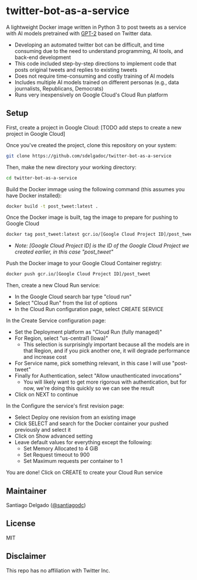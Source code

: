 # twitter-bot-as-a-service

A lightweight Docker image written in Python 3 to post tweets as a service with AI models pretrained with [GPT-2](https://openai.com/blog/better-language-models/) based on Twitter data.
* Developing an automated twitter bot can be difficult, and time consuming due to the need to understand programming, AI tools, and back-end development
* This code included step-by-step directions to implement code that posts original tweets and replies to existing tweets
* Does not require time-consuming and costly training of AI models
* Includes multiple AI models trained on different personas (e.g., data journalists, Republicans, Democrats)
* Runs very inexpensively on Google Cloud's Cloud Run platform

## Setup

First, create a project in Google Cloud:
[TODO add steps to create a new project in Google Cloud]

Once you've created the project, clone this repository on your system:

```sh
git clone https://github.com/sdelgadoc/twitter-bot-as-a-service
```

Then, make the new directory your working directory:
```sh
cd twitter-bot-as-a-service
```

Build the Docker immage using the following command (this assumes you have Docker installed):
```sh
docker build -t post_tweet:latest .
```

Once the Docker image is built, tag the image to prepare for pushing to Google Cloud
```sh
docker tag post_tweet:latest gcr.io/[Google Cloud Project ID]/post_tweet
```
* _Note: [Google Cloud Project ID] is the ID of the Google Cloud Project we created earlier, in this case "post_tweet"_

Push the Docker image to your Google Cloud Container registry:
```sh
docker push gcr.io/[Google Cloud Project ID]/post_tweet
```

Then, create a new Cloud Run service:
* In the Google Cloud search bar type "cloud run"
* Select "Cloud Run" from the list of options
* In the Cloud Run configuration page, select CREATE SERVICE

In the Create Service configuration page:
* Set the Deployment platform as "Cloud Run (fully managed)"
* For Region, select "us-central1 (Iowa)"
  * This selection is surprisingly important because all the models are in that Region, and if you pick another one, it will degrade performance and increase cost
* For Service name, pick something relevant, in this case I will use "post-tweet"
* Finally for Authentication, select "Allow unauthenticated invocations"
  * You will likely want to get more rigorous with authentication, but for now, we're doing this quickly so we can see the result
* Click on NEXT to continue

In the Configure the service's first revision page:
* Select Deploy one revision from an existing image
* Click SELECT and search for the Docker container your pushed previously and select it
* Click on Show advanced setting
* Leave default values for everything except the following:
  * Set Memory Allocated to 4 GiB
  * Set Request timeout to 900
  * Set Maximum requests per container to 1

You are done!  Click on CREATE to create your Cloud Run service



## Maintainer

Santiago Delgado  ([@santiagodc](https://twitter.com/santiagodc))

## License

MIT

## Disclaimer

This repo has no affiliation with Twitter Inc.

